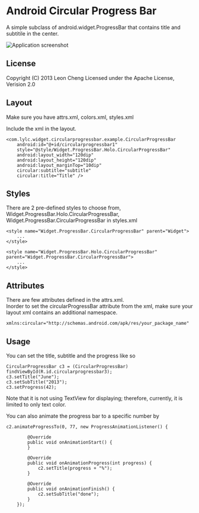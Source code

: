 # Android Circular Progress Bar 
A simple subclass of android.widget.ProgressBar that contains title and subtitile in the center.

![Application screenshot](http://i1287.photobucket.com/albums/a628/Yu_Lang/device-2013-05-16-193338_zpsc4ab3018.png)

## License
Copyright (C) 2013 Leon Cheng
Licensed under the Apache License, Verision 2.0

## Layout
Make sure you have attrs.xml, colors.xml, styles.xml

Include the xml in the layout.  

	<com.lylc.widget.circularprogressbar.example.CircularProgressBar
        android:id="@+id/circularprogressbar1"
    	style="@style/Widget.ProgressBar.Holo.CircularProgressBar"
     	android:layout_width="120dip"
    	android:layout_height="120dip"
    	android:layout_marginTop="10dip"
    	circular:subtitle="subtitle"
    	circular:title="Title" />
            
## Styles
There are 2 pre-defined styles to choose from, Widget.ProgressBar.Holo.CircularProgressBar, 
Widget.ProgressBar.CircularProgressBar in styles.xml

	<style name="Widget.ProgressBar.CircularProgressBar" parent="Widget">
    	...
    </style>
    
    <style name="Widget.ProgressBar.Holo.CircularProgressBar" parent="Widget.ProgressBar.CircularProgressBar">
    	...
    </style>
    

## Attributes
There are few attributes defined in the attrs.xml.  
Inorder to set the circularProgressBar attribute from the xml, make sure your layout xml contains an additional namespace.

	xmlns:circular="http://schemas.android.com/apk/res/your_package_name"

## Usage
You can set the title, subtitle and the progress like so

	CircularProgressBar c3 = (CircularProgressBar) findViewById(R.id.circularprogressbar3);
	c3.setTitle("June");
	c3.setSubTitle("2013");
	c3.setProgress(42);

Note that it is not using TextView for displaying; therefore, currently, it is limited to only
text color.  

You can also animate the progress bar to a specific number by 

	c2.animateProgressTo(0, 77, new ProgressAnimationListener() {
			
			@Override
			public void onAnimationStart() {				
			}
			
			@Override
			public void onAnimationProgress(int progress) {
				c2.setTitle(progress + "%");
			}
			
			@Override
			public void onAnimationFinish() {
				c2.setSubTitle("done");
			}
		});
		
